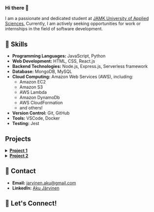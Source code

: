 ### Hi there 👋

I am a passionate and dedicated student at [JAMK University of Applied Sciences.](https://www.jamk.fi/en) Currently, I am actively seeking opportunities for work or internships in the field of software development.

## 🔧 Skills

- **Programming Languages:** JavaScript, Python
- **Web Development:** HTML, CSS, React.js
- **Backend Technologies:** Node.js, Express.js, Serverless framework
- **Database:** MongoDB, MySQL
- **Cloud Computing:** Amazon Web Services (AWS), including:
  - Amazon EC2
  - Amazon S3
  - AWS Lambda
  - Amazon DynamoDb
  - AWS CloudFormation
  - and others!
- **Version Control:** Git, GitHub
- **Tools:** VSCode, Docker
- **Testing:** Jest

## Projects
<!-- Project 1 -->
<details>
  <summary><strong><a href="link-to-repo1">Project 1</a></strong></summary>
  <p>
    Brief description of Project 1. This project does X, Y, and Z. Lorem ipsum dolor sit amet, consectetur adipiscing elit.
  </p>
</details>

<!-- Project 2 -->
<details>
  <summary><strong><a href="link-to-repo2">Project 2</a></strong></summary>
  <p>
    Brief description of Project 2. This project achieves A, B, and C. Ut enim ad minim veniam, quis nostrud exercitation ullamco laboris.
  </p>
</details>


## 📧 Contact

- **Email:** jarvinen.aku@gmail.com
- **LinkedIn:** [Aku Järvinen](https://www.linkedin.com/in/aku-j%C3%A4rvinen-23538a1b7/)

## 🤝 Let's Connect!
